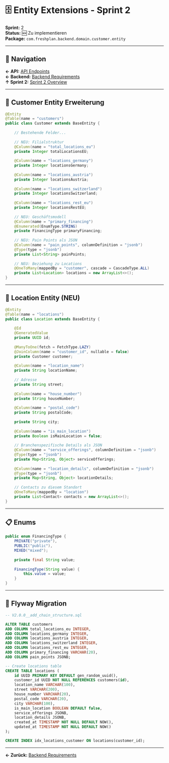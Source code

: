 # 🗄️ Entity Extensions - Sprint 2

**Sprint:** 2  
**Status:** 🆕 Zu implementieren  
**Package:** `com.freshplan.backend.domain.customer.entity`  

---

## 📍 Navigation
**← API:** [API Endpoints](/Users/joergstreeck/freshplan-sales-tool/docs/features/FC-005-CUSTOMER-MANAGEMENT/sprint2/backend/API_ENDPOINTS.md)  
**← Backend:** [Backend Requirements](/Users/joergstreeck/freshplan-sales-tool/docs/features/FC-005-CUSTOMER-MANAGEMENT/sprint2/backend/BACKEND_REQUIREMENTS.md)  
**↑ Sprint 2:** [Sprint 2 Overview](/Users/joergstreeck/freshplan-sales-tool/docs/features/FC-005-CUSTOMER-MANAGEMENT/sprint2/README.md)  

---

## 🎯 Customer Entity Erweiterung

```java
@Entity
@Table(name = "customers")
public class Customer extends BaseEntity {
    
    // Bestehende Felder...
    
    // NEU: Filialstruktur
    @Column(name = "total_locations_eu")
    private Integer totalLocationsEU;
    
    @Column(name = "locations_germany")
    private Integer locationsGermany;
    
    @Column(name = "locations_austria")
    private Integer locationsAustria;
    
    @Column(name = "locations_switzerland")
    private Integer locationsSwitzerland;
    
    @Column(name = "locations_rest_eu")
    private Integer locationsRestEU;
    
    // NEU: Geschäftsmodell
    @Column(name = "primary_financing")
    @Enumerated(EnumType.STRING)
    private FinancingType primaryFinancing;
    
    // NEU: Pain Points als JSON
    @Column(name = "pain_points", columnDefinition = "jsonb")
    @Type(type = "jsonb")
    private List<String> painPoints;
    
    // NEU: Beziehung zu Locations
    @OneToMany(mappedBy = "customer", cascade = CascadeType.ALL)
    private List<Location> locations = new ArrayList<>();
}
```

---

## 🏢 Location Entity (NEU)

```java
@Entity
@Table(name = "locations")
public class Location extends BaseEntity {
    
    @Id
    @GeneratedValue
    private UUID id;
    
    @ManyToOne(fetch = FetchType.LAZY)
    @JoinColumn(name = "customer_id", nullable = false)
    private Customer customer;
    
    @Column(name = "location_name")
    private String locationName;
    
    // Adresse
    private String street;
    
    @Column(name = "house_number")
    private String houseNumber;
    
    @Column(name = "postal_code")
    private String postalCode;
    
    private String city;
    
    @Column(name = "is_main_location")
    private Boolean isMainLocation = false;
    
    // Branchenspezifische Details als JSON
    @Column(name = "service_offerings", columnDefinition = "jsonb")
    @Type(type = "jsonb")
    private Map<String, Object> serviceOfferings;
    
    @Column(name = "location_details", columnDefinition = "jsonb")
    @Type(type = "jsonb")
    private Map<String, Object> locationDetails;
    
    // Contacts zu diesem Standort
    @OneToMany(mappedBy = "location")
    private List<Contact> contacts = new ArrayList<>();
}
```

---

## 📋 Enums

```java
public enum FinancingType {
    PRIVATE("private"),
    PUBLIC("public"),
    MIXED("mixed");
    
    private final String value;
    
    FinancingType(String value) {
        this.value = value;
    }
}
```

---

## 🔄 Flyway Migration

```sql
-- V2.0.0__add_chain_structure.sql

ALTER TABLE customers 
ADD COLUMN total_locations_eu INTEGER,
ADD COLUMN locations_germany INTEGER,
ADD COLUMN locations_austria INTEGER,
ADD COLUMN locations_switzerland INTEGER,
ADD COLUMN locations_rest_eu INTEGER,
ADD COLUMN primary_financing VARCHAR(20),
ADD COLUMN pain_points JSONB;

-- Create locations table
CREATE TABLE locations (
    id UUID PRIMARY KEY DEFAULT gen_random_uuid(),
    customer_id UUID NOT NULL REFERENCES customers(id),
    location_name VARCHAR(100),
    street VARCHAR(200),
    house_number VARCHAR(20),
    postal_code VARCHAR(20),
    city VARCHAR(100),
    is_main_location BOOLEAN DEFAULT false,
    service_offerings JSONB,
    location_details JSONB,
    created_at TIMESTAMP NOT NULL DEFAULT NOW(),
    updated_at TIMESTAMP NOT NULL DEFAULT NOW()
);

CREATE INDEX idx_locations_customer ON locations(customer_id);
```

---

**← Zurück:** [Backend Requirements](/Users/joergstreeck/freshplan-sales-tool/docs/features/FC-005-CUSTOMER-MANAGEMENT/sprint2/backend/BACKEND_REQUIREMENTS.md)